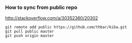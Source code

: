 ### How to sync from public repo

http://stackoverflow.com/a/30352360/20302

```
git remote add public https://github.com/thbar/kiba.git
git pull public master
git push origin master
```